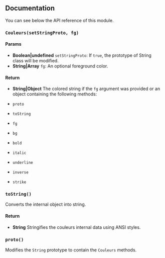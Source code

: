 ## Documentation

You can see below the API reference of this module.

### `Couleurs(setStringProto, fg)`

#### Params

- **Boolean|undefined** `setStringProto`: If `true`, the prototype of String class will be modified.
- **String|Array** `fg`: An optional foreground color.

#### Return
- **String|Object** The colored string if the `fg` argument was provided or an object containing the following methods:

 - `proto`
 - `toString`
 - `fg`
 - `bg`
 - `bold`
 - `italic`
 - `underline`
 - `inverse`
 - `strike`

### `toString()`
Converts the internal object into string.

#### Return
- **String** Stringifies the couleurs internal data using ANSI styles.

### `proto()`
Modifies the `String` prototype to contain the `Couleurs` methods.

